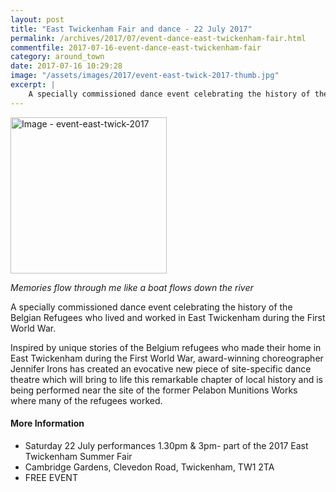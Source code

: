```yaml
---
layout: post
title: "East Twickenham Fair and dance - 22 July 2017"
permalink: /archives/2017/07/event-dance-east-twickenham-fair.html
commentfile: 2017-07-16-event-dance-east-twickenham-fair
category: around_town
date: 2017-07-16 10:29:28
image: "/assets/images/2017/event-east-twick-2017-thumb.jpg"
excerpt: |
    A specially commissioned dance event celebrating the history of the Belgian Refugees who lived and worked in East Twickenham during the First World War.
---
```


<a href="/assets/images/2017/event-east-twick-2017.jpg" title="Click for a larger image"><img src="/assets/images/2017/event-east-twick-2017-thumb.jpg" width="250" alt="Image - event-east-twick-2017"  class="photo right"/></a>

*Memories flow through me like a boat flows down the river*

A specially commissioned dance event celebrating the history of the Belgian Refugees who lived and worked in East Twickenham during the First World War.

Inspired by unique stories of the Belgium refugees who made their home in East Twickenham during the First World War, award-winning choreographer Jennifer Irons has created an evocative new piece of site-specific dance theatre which will bring to life this remarkable chapter of local history and is being performed near the site of the former Pelabon Munitions Works where many of the refugees worked.

#### More Information

-   Saturday 22 July performances 1.30pm & 3pm- part of the 2017 East Twickenham Summer Fair
-   Cambridge Gardens, Clevedon Road, Twickenham, TW1 2TA
-   FREE EVENT

